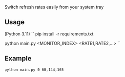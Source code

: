 Switch refresh rates easily from your system tray

## Usage
(Python 3.11)
``
pip install -r requirements.txt

python main.py <MONITOR_INDEX> <RATE1,RATE2,...>
``

## Example

``python main.py 0 60,144,165``
